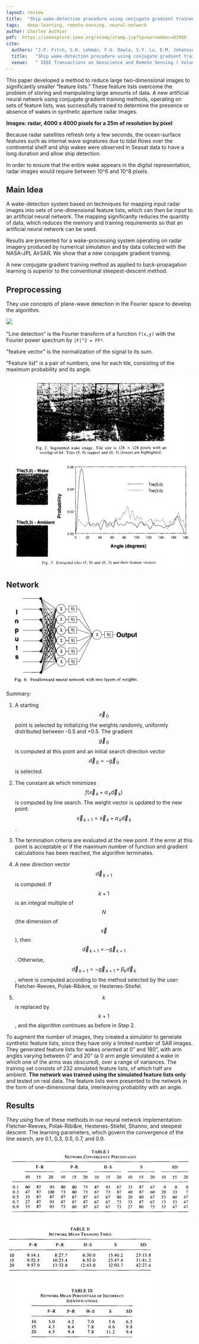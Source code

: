 ```yaml
---
layout: review
title:  "Ship wake-detection procedure using conjugate gradient trained artificial neural networks"
tags:   deep-learning, remote-sensing, neural-network
author: Charles Authier
pdf:  https://ieeexplore.ieee.org/stamp/stamp.jsp?tp=&arnumber=83986
cite:
  authors: "J.P. Fitch, S.K. Lehman, F.U. Dowla, S.Y. Lu, E.M. Johansson, D.M. Goodman"
  title:   "Ship wake-detection procedure using conjugate gradient trained artificial neural networks"
  venue:   " IEEE Transactions on Geoscience and Remote Sensing ( Volume: 29, Issue: 5, Sep 1991 )"
---
```


This paper developed a method to reduce large two-dimensional images to significantly smaller “feature lists.” These feature lists overcome the problem of storing and manipulating large amounts of data. A new artificial neural network using conjugate gradient training methods, operating on sets of feature lists, was successfully trained to determine the presence or absence of wakes in synthetic aperture radar images.

**Images: radar, 4000 x 4000 pixels for a 25m of resolution by pixel**

Because radar satellites refresh only a few seconds, the ocean-surface features such as internal wave signatures due to tidal flows over the continental shelf and ship wakes were observed in Seasat data to have a long duration and allow ship detection.

In order to ensure that the entire wake appears in the digital representation, radar images would require between 10^6 and 10^8 pixels.

## Main Idea

A wake-detection system based on techniques for mapping input radar images into sets of one-dimensional feature lists, which can then be input to an artificial neural network. The mapping significantly reduces the quantity of data, which reduces the memory and training requirements so that an artificial neural network can be used.

Results are presented for a wake-processing system operating on radar imagery produced by numerical simulation and by data collected with the NASA-JPL AirSAR. We show that a new conjugate gradient training.

A new conjugate gradient training method as applied to back-propagation learning is superior to the conventional steepest-descent method.

## Preprocessing

They use concepts of plane-wave detection in the Fourier space to develop the algorithm.

![](/deep-learning/images/Ship_wake_detection/1991_preprocessing.png)

"Line detection" is the Fourier transform of a function `f(x,y)` with the Fourier power spectrum by `|F|^2 = FF*`.

"feature vector" is the normalization of the signal to its sum.

"Feature list" is a pair of numbers, one for each tile, consisting of the maximum probability and its angle.

![](/deep-learning/images/Ship_wake_detection/1991_samples.png)

## Network

![](/deep-learning/images/Ship_wake_detection/1991_network.png)

Summary:
1. A starting $$\vec{x}_{\,0}$$ point is selected by initializing the weights randomly, uniformly distributed between -0.5 and +0.5. The gradient $$\vec{g}_{\,0}$$ is computed at this point and an initial search direction vector $$\vec{d}_{\,0}=-\vec{g}_{\,0}$$ is selected.

2. The constant ak which minimizes $$f(\vec{x}_{\,k}+\alpha_{\,k}\vec{d}_{\,k})$$ is computed by line search. The weight vector is updated to the new point: $$\vec{x}_{\,k+1}=\vec{x}_{\,k}+\alpha_{\,k}\vec{d}_{\,k}$$.

3. The termination criteria are evaluated at the new point. If the error at this point is acceptable or if the maximum number of function and gradient calculations has been reached, the algorithm terminates.

4. A new direction vector $$\vec{d}_{\,k+1}$$ is computed. If $$ k+1 $$ is an integral multiple of $$N$$ (the dimension of $$\vec{x}$$), then $$\vec{d}_{\,k+1} = -\vec{g}_{\,k+1}$$. Otherwise, $$\vec{d}_{\,k+1} = -\vec{g}_{\,k+1}+\beta_{k}\vec{d}_{\,k}$$, where  is computed according to the method selected by the user: Fletcher-Reeves, Polak-Ribikre, or Hestenes-Stiefel.

5. $$k$$ is replaced by $$k + 1$$ , and the algorithm continues as before in Step 2.

To augment the number of images, they created a simulator to generate synthetic feature lists, since they have only a limited number of SAR images. They generated feature lists for wakes oriented at 0” and 180”, with arm angles varying between 0” and 20” (a 0 arm angle simulated a wake in which one of the arms was obscured), over a range of variances. The training set consists of 232 simulated feature lists, of which half are ambient. **The network was trained using the simulated feature lists only** and tested on real data. The feature lists were presented to the network in the form of one-dimensional data, interleaving probability with an angle.

## Results

They using five of these methods in our neural network implementation: Fletcher-Reeves, Polak-Ribi&re, Hestenes-Stiefel, Shanno, and steepest descent. The learning parameters, which govern the convergence of the line search, are 0.1, 0.3, 0.5, 0.7, and 0.9.

![](/deep-learning/images/Ship_wake_detection/1991_table1.png)

![](/deep-learning/images/Ship_wake_detection/1991_table2.png)
